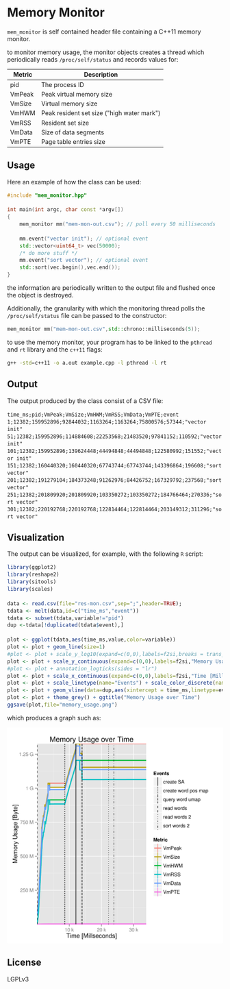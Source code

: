 Memory Monitor
================

`mem_monitor` is self contained header file containing a C++11 memory monitor.

to monitor memory usage, the monitor objects creates a thread which periodically
reads `/proc/self/status` and records values for:

   Metric |Description
----------------------|----------------------------
         pid | The process ID
         VmPeak | Peak virtual memory size
         VmSize | Virtual memory size
         VmHWM | Peak resident set size ("high water mark")
         VmRSS | Resident set size
         VmData | Size of data segments
         VmPTE | Page table entries size

## Usage

Here an example of how the class can be used:

```c++
#include "mem_monitor.hpp"

int main(int argc, char const *argv[])
{
	mem_monitor mm("mem-mon-out.csv"); // poll every 50 milliseconds

	mm.event("vector init"); // optional event
	std::vector<uint64_t> vec(50000);
	/* do more stuff */
	mm.event("sort vector"); // optional event
	std::sort(vec.begin(),vec.end());
}
```

the information are periodically written to the output file and flushed once
the object is destroyed.

Additionally, the granularity with which the monitoring thread polls the
`/proc/self/status` file can be passed to the constructor:

```C++
mem_monitor mm("mem-mon-out.csv",std::chrono::milliseconds(5));
```

to use the memory monitor, your program has to be linked to the `pthread`
and `rt` library and the `c++11` flags:

```bash
g++ -std=c++11 -o a.out example.cpp -l pthread -l rt
```


## Output

The output produced by the class consist of a CSV file:

`
time_ms;pid;VmPeak;VmSize;VmHWM;VmRSS;VmData;VmPTE;event
1;12382;159952896;92844032;1163264;1163264;75800576;57344;"vector init"
51;12382;159952896;114884608;22253568;21483520;97841152;110592;"vector init"
101;12382;159952896;139624448;44494848;44494848;122580992;151552;"vector init"
151;12382;160440320;160440320;67743744;67743744;143396864;196608;"sort vector"
201;12382;191279104;184373248;91262976;84426752;167329792;237568;"sort vector"
251;12382;201809920;201809920;103350272;103350272;184766464;270336;"sort vector"
301;12382;220192768;220192768;122814464;122814464;203149312;311296;"sort vector"
`

## Visualization

The output can be visualized, for example, with the following `R` script:

```R
library(ggplot2)
library(reshape2)
library(sitools)
library(scales)

data <- read.csv(file="res-mon.csv",sep=";",header=TRUE);
tdata <- melt(data,id=c("time_ms","event"))
tdata <- subset(tdata,variable!="pid")
dup <-tdata[!duplicated(tdata$event),]

plot <- ggplot(tdata,aes(time_ms,value,color=variable))
plot <- plot + geom_line(size=1)
#plot <- plot + scale_y_log10(expand=c(0,0),labels=f2si,breaks = trans_breaks("log10", function(x) 10^x),"Memory Usage [Byte]")
plot <- plot + scale_y_continuous(expand=c(0,0),labels=f2si,"Memory Usage [Byte]")
#plot <- plot + annotation_logticks(sides = "lr")
plot <- plot + scale_x_continuous(expand=c(0,0),labels=f2si,"Time [Millseconds]")
plot <- plot + scale_linetype(name="Events") + scale_color_discrete(name="Metric")
plot <- plot + geom_vline(data=dup,aes(xintercept = time_ms,linetype=event),show_guide=TRUE)
plot <- plot + theme_grey() + ggtitle("Memory Usage over Time")
ggsave(plot,file="memory_usage.png")
```

which produces a graph such as:

<img width="800" src="memory_usage.png?raw=true" />

## License

LGPLv3
